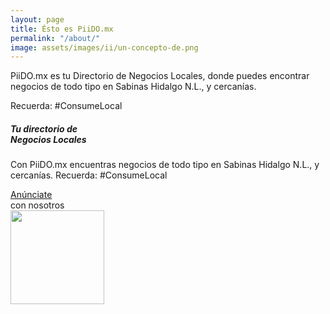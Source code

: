 ```yaml
---
layout: page
title: Ésto es PiiDO.mx
permalink: "/about/"
image: assets/images/ii/un-concepto-de.png
---
```


PiiDO.mx es tu Directorio de Negocios Locales, donde puedes encontrar 
negocios de todo tipo en Sabinas Hidalgo N.L., y cercanías. 

Recuerda: #ConsumeLocal






<div class="rounded mb-3 hero2">
  <div class="row align-items-center justify-content-between">
    <div class="col-xs-6 col-md-6">
      <h5 class="font-weight-bold mb-3 serif-font">Tu directorio de <br />Negocios Locales</h5>
      <p class="lead mb-3">Con PiiDO.mx encuentras negocios de todo tipo en Sabinas Hidalgo N.L., y cercanías. Recuerda: #ConsumeLocal</p>
      <!-- <a href="{{site.baseurl}}/about" class="btn btn-dark text-white px-5 btn-lg">About me</a> -->
      <a href="{{site.baseurl}}/anunciate" class="btn btn-dark text-white px-5 btn-lg">Anúnciate</a>  <br />con nosotros
    </div>
    <div class="col-xs-6 col-md-6 text-right pl-1 pl-lg-4">
      <!-- <img class="intro" height="500" src="{{site.baseurl}}/assets/images/intro.svg"> --> 
        <img class="intro" height="150" src="{{site.baseurl}}/assets/images/marketshop-svgrepo-com4.svg"> 
    </div>
  </div>
</div>



